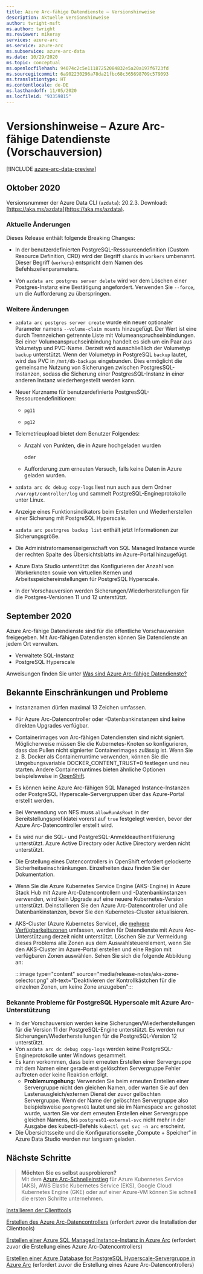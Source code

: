 ```yaml
---
title: Azure Arc-fähige Datendienste – Versionshinweise
description: Aktuelle Versionshinweise
author: twright-msft
ms.author: twright
ms.reviewer: mikeray
services: azure-arc
ms.service: azure-arc
ms.subservice: azure-arc-data
ms.date: 10/29/2020
ms.topic: conceptual
ms.openlocfilehash: 94074c2c5e11187252084832e5a20a197f6723fd
ms.sourcegitcommit: 6a902230296a78da21fbc68c365698709c579093
ms.translationtype: HT
ms.contentlocale: de-DE
ms.lasthandoff: 11/05/2020
ms.locfileid: "93359815"
---
```

# <a name="release-notes---azure-arc-enabled-data-services-preview"></a>Versionshinweise – Azure Arc-fähige Datendienste (Vorschauversion)

[!INCLUDE [azure-arc-data-preview](../../../includes/azure-arc-data-preview.md)]

## <a name="october-2020"></a>Oktober 2020 

Versionsnummer der Azure Data CLI (`azdata`): 20.2.3. Download: [https://aka.ms/azdata](https://aka.ms/azdata).

### <a name="breaking-changes"></a>Aktuelle Änderungen

Dieses Release enthält folgende Breaking Changes: 

* In der benutzerdefinierten PostgreSQL-Ressourcendefinition (Custom Resource Definition, CRD) wird der Begriff `shards` in `workers` umbenannt. Dieser Begriff (`workers`) entspricht dem Namen des Befehlszeilenparameters.

* Von `azdata arc postgres server delete` wird vor dem Löschen einer Postgres-Instanz eine Bestätigung angefordert.  Verwenden Sie `--force`, um die Aufforderung zu überspringen.

### <a name="additional-changes"></a>Weitere Änderungen

* `azdata arc postgres server create` wurde ein neuer optionaler Parameter namens `--volume-claim mounts` hinzugefügt. Der Wert ist eine durch Trennzeichen getrennte Liste mit Volumeanspruchseinbindungen. Bei einer Volumeanspruchseinbindung handelt es sich um ein Paar aus Volumetyp und PVC-Name. Derzeit wird ausschließlich der Volumetyp `backup` unterstützt.  Wenn der Volumetyp in PostgreSQL `backup` lautet, wird das PVC in `/mnt/db-backups` eingebunden.  Dies ermöglicht die gemeinsame Nutzung von Sicherungen zwischen PostgresSQL-Instanzen, sodass die Sicherung einer PostgresSQL-Instanz in einer anderen Instanz wiederhergestellt werden kann.

* Neuer Kurzname für benutzerdefinierte PostgresSQL-Ressourcendefinitionen: 

  * `pg11` 

  * `pg12`

* Telemetrieupload bietet dem Benutzer Folgendes:

   * Anzahl von Punkten, die in Azure hochgeladen wurden

     oder 

   * Aufforderung zum erneuten Versuch, falls keine Daten in Azure geladen wurden.

* `azdata arc dc debug copy-logs` liest nun auch aus dem Ordner `/var/opt/controller/log` und sammelt PostgreSQL-Engineprotokolle unter Linux.

*   Anzeige eines Funktionsindikators beim Erstellen und Wiederherstellen einer Sicherung mit PostgreSQL Hyperscale.

* `azdata arc postrgres backup list` enthält jetzt Informationen zur Sicherungsgröße.

* Die Administratornamenseigenschaft von SQL Managed Instance wurde der rechten Spalte des Übersichtsblatts im Azure-Portal hinzugefügt.

* Azure Data Studio unterstützt das Konfigurieren der Anzahl von Workerknoten sowie von virtuellen Kernen und Arbeitsspeichereinstellungen für PostgreSQL Hyperscale. 

* In der Vorschauversion werden Sicherungen/Wiederherstellungen für die Postgres-Versionen 11 und 12 unterstützt.

## <a name="september-2020"></a>September 2020

Azure Arc-fähige Datendienste sind für die öffentliche Vorschauversion freigegeben. Mit Arc-fähigen Datendiensten können Sie Datendienste an jedem Ort verwalten.

- Verwaltete SQL-Instanz
- PostgreSQL Hyperscale

Anweisungen finden Sie unter [Was sind Azure Arc-fähige Datendienste?](overview.md)

## <a name="known-limitations-and-issues"></a>Bekannte Einschränkungen und Probleme

- Instanznamen dürfen maximal 13 Zeichen umfassen.
- Für Azure Arc-Datencontroller oder -Datenbankinstanzen sind keine direkten Upgrades verfügbar.
- Containerimages von Arc-fähigen Datendiensten sind nicht signiert.  Möglicherweise müssen Sie die Kubernetes-Knoten so konfigurieren, dass das Pullen nicht signierter Containerimages zulässig ist.  Wenn Sie z. B. Docker als Containerruntime verwenden, können Sie die Umgebungsvariable DOCKER_CONTENT_TRUST=0 festlegen und neu starten.  Andere Containerruntimes bieten ähnliche Optionen beispielsweise in [OpenShift](https://docs.openshift.com/container-platform/4.5/openshift_images/image-configuration.html#images-configuration-file_image-configuration).
- Es können keine Azure Arc-fähigen SQL Managed Instance-Instanzen oder PostgreSQL Hyperscale-Servergruppen über das Azure-Portal erstellt werden.
- Bei Verwendung von NFS muss `allowRunAsRoot` in der Bereitstellungsprofildatei vorerst auf `true` festgelegt werden, bevor der Azure Arc-Datencontroller erstellt wird.
- Es wird nur die SQL- und PostgreSQL-Anmeldeauthentifizierung unterstützt.  Azure Active Directory oder Active Directory werden nicht unterstützt.
- Die Erstellung eines Datencontrollers in OpenShift erfordert gelockerte Sicherheitseinschränkungen.  Einzelheiten dazu finden Sie der Dokumentation.
- Wenn Sie die Azure Kubernetes Service Engine (AKS-Engine) in Azure Stack Hub mit Azure Arc-Datencontrollern und -Datenbankinstanzen verwenden, wird kein Upgrade auf eine neuere Kubernetes-Version unterstützt. Deinstallieren Sie den Azure Arc-Datencontroller und alle Datenbankinstanzen, bevor Sie den Kubernetes-Cluster aktualisieren.
- AKS-Cluster (Azure Kubernetes Service), die [mehrere Verfügbarkeitszonen](../../aks/availability-zones.md) umfassen, werden für Datendienste mit Azure Arc-Unterstützung derzeit nicht unterstützt. Löschen Sie zur Vermeidung dieses Problems alle Zonen aus dem Auswahlsteuerelement, wenn Sie den AKS-Cluster im Azure-Portal erstellen und eine Region mit verfügbaren Zonen auswählen. Sehen Sie sich die folgende Abbildung an:

   :::image type="content" source="media/release-notes/aks-zone-selector.png" alt-text="Deaktivieren der Kontrollkästchen für die einzelnen Zonen, um keine Zone anzugeben":::


### <a name="known-issues-for-azure-arc-enabled-postgresql-hyperscale"></a>Bekannte Probleme für PostgreSQL Hyperscale mit Azure Arc-Unterstützung   

- In der Vorschauversion werden keine Sicherungen/Wiederherstellungen für die Version 11 der PostgreSQL-Engine unterstützt. Es werden nur Sicherungen/Wiederherstellungen für die PostgreSQL-Version 12 unterstützt.
- Von `azdata arc dc debug copy-logs` werden keine PostgreSQL-Engineprotokolle unter Windows gesammelt.
- Es kann vorkommen, dass beim erneuten Erstellen einer Servergruppe mit dem Namen einer gerade erst gelöschten Servergruppe Fehler auftreten oder keine Reaktion erfolgt. 
   - **Problemumgehung:** Verwenden Sie beim erneuten Erstellen einer Servergruppe nicht den gleichen Namen, oder warten Sie auf den Lastenausgleich/externen Dienst der zuvor gelöschten Servergruppe. Wenn der Name der gelöschten Servergruppe also beispielsweise `postgres01` lautet und sie im Namespace `arc` gehostet wurde, warten Sie vor dem erneuten Erstellen einer Servergruppe gleichen Namens, bis `postgres01-external-svc` nicht mehr in der Ausgabe des kubectl-Befehls `kubectl get svc -n arc` erscheint.
 - Die Übersichtsseite und die Konfigurationsseite „Compute + Speicher“ in Azure Data Studio werden nur langsam geladen. 



## <a name="next-steps"></a>Nächste Schritte
  
> **Möchten Sie es selbst ausprobieren?**  
> Mit dem [Azure Arc-Schnelleinstieg](https://github.com/microsoft/azure_arc#azure-arc-enabled-data-services) für Azure Kubernetes Service (AKS), AWS Elastic Kubernetes Service (EKS), Google Cloud Kubernetes Engine (GKE) oder auf einer Azure-VM können Sie schnell die ersten Schritte unternehmen.

[Installieren der Clienttools](install-client-tools.md)

[Erstellen des Azure Arc-Datencontrollers](create-data-controller.md) (erfordert zuvor die Installation der Clienttools)

[Erstellen einer Azure SQL Managed Instance-Instanz in Azure Arc](create-sql-managed-instance.md) (erfordert zuvor die Erstellung eines Azure Arc-Datencontrollers)

[Erstellen einer Azure Database for PostgreSQL Hyperscale-Servergruppe in Azure Arc](create-postgresql-hyperscale-server-group.md) (erfordert zuvor die Erstellung eines Azure Arc-Datencontrollers)
